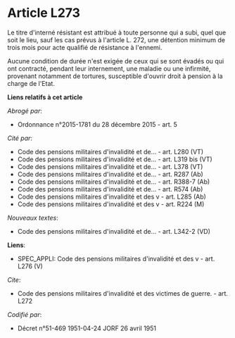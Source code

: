 # Article L273

Le titre d'interné résistant est attribué à toute personne qui a subi, quel que soit le lieu, sauf les cas prévus à l'article
L. 272, une détention minimum de trois mois pour acte qualifié de résistance à l'ennemi.

Aucune condition de durée n'est exigée de ceux qui se sont évadés ou qui ont contracté, pendant leur internement, une maladie
ou une infirmité, provenant notamment de tortures, susceptible d'ouvrir droit à pension à la charge de l'Etat.

**Liens relatifs à cet article**

_Abrogé par_:

  - Ordonnance n°2015-1781 du 28 décembre 2015 - art. 5

_Cité par_:

  - Code des pensions militaires d'invalidité et de... - art. L280 (VT)
  - Code des pensions militaires d'invalidité et de... - art. L319 bis (VT)
  - Code des pensions militaires d'invalidité et de... - art. L378 (VT)
  - Code des pensions militaires d'invalidité et de... - art. R287 (Ab)
  - Code des pensions militaires d'invalidité et de... - art. R388-7 (Ab)
  - Code des pensions militaires d'invalidité et de... - art. R574 (Ab)
  - Code des pensions militaires d'invalidité et des v - art. L285 (Ab)
  - Code des pensions militaires d'invalidité et des v - art. R224 (M)

_Nouveaux textes_:

  - Code des pensions militaires d'invalidité et de... - art. L342-2 (VD)

**Liens**:

  - SPEC_APPLI: Code des pensions militaires d'invalidité et des v - art. L276 (V)

_Cite_:

  - Code des pensions militaires d'invalidité et des victimes de guerre. - art. L272

_Codifié par_:

  - Décret n°51-469 1951-04-24 JORF 26 avril 1951
